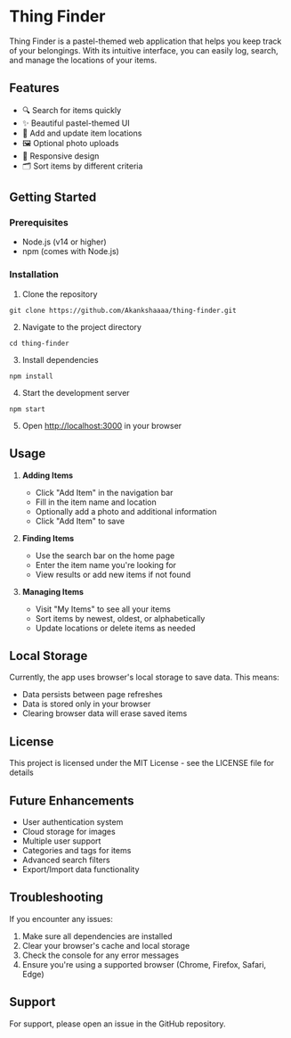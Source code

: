 # Thing Finder

Thing Finder is a pastel-themed web application that helps you keep track of your belongings. With its intuitive interface, you can easily log, search, and manage the locations of your items.

## Features

- 🔍 Search for items quickly
- ✨ Beautiful pastel-themed UI
- 📝 Add and update item locations
- 🖼️ Optional photo uploads
- 📱 Responsive design
- 🗂️ Sort items by different criteria

## Getting Started

### Prerequisites

- Node.js (v14 or higher)
- npm (comes with Node.js)

### Installation

1. Clone the repository 
```
git clone https://github.com/Akankshaaaa/thing-finder.git
```

2. Navigate to the project directory
```
cd thing-finder
```

3. Install dependencies
```
npm install
```

4. Start the development server
```
npm start
```

5. Open [http://localhost:3000](http://localhost:3000) in your browser

## Usage

1. **Adding Items**
   - Click "Add Item" in the navigation bar
   - Fill in the item name and location
   - Optionally add a photo and additional information
   - Click "Add Item" to save

2. **Finding Items**
   - Use the search bar on the home page
   - Enter the item name you're looking for
   - View results or add new items if not found

3. **Managing Items**
   - Visit "My Items" to see all your items
   - Sort items by newest, oldest, or alphabetically
   - Update locations or delete items as needed

## Local Storage

Currently, the app uses browser's local storage to save data. This means:
- Data persists between page refreshes
- Data is stored only in your browser
- Clearing browser data will erase saved items

## License

This project is licensed under the MIT License - see the LICENSE file for details

## Future Enhancements

- User authentication system
- Cloud storage for images
- Multiple user support
- Categories and tags for items
- Advanced search filters
- Export/Import data functionality

## Troubleshooting

If you encounter any issues:

1. Make sure all dependencies are installed
2. Clear your browser's cache and local storage
3. Check the console for any error messages
4. Ensure you're using a supported browser (Chrome, Firefox, Safari, Edge)

## Support

For support, please open an issue in the GitHub repository.